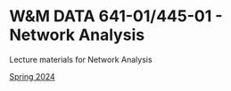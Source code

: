 # W&M DATA 641-01/445-01 - Network Analysis
Lecture materials for Network Analysis

[Spring 2024](spring-2024/README.md)